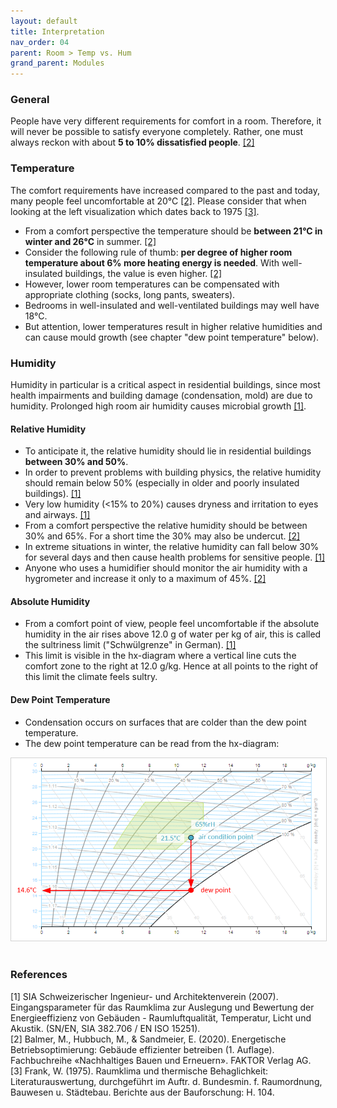 ```yaml
---
layout: default
title: Interpretation
nav_order: 04
parent: Room > Temp vs. Hum
grand_parent: Modules
---
```

### General 
People have very different requirements for comfort in a room. Therefore, it will never be possible to satisfy everyone completely. Rather, one must always reckon with about **5 to 10% dissatisfied people**. <a href="#balmer2020">[2]</a>

### Temperature
The comfort requirements have increased compared to the past and today, many people feel uncomfortable at 20°C <a href="#balmer2020">[2]</a>. Please consider that when looking at the left visualization which dates back to 1975 <a href="#frank1975">[3]</a>. 

- From a comfort perspective the temperature should be **between 21°C in winter and 26°C** in summer. <a href="#balmer2020">[2]</a>
- Consider the following rule of thumb: **per degree of higher room temperature about 6% more heating energy is needed**. With well-insulated buildings, the value is even higher. <a href="#balmer2020">[2]</a>
- However, lower room temperatures can be compensated with appropriate clothing (socks, long pants, sweaters).
- Bedrooms in well-insulated and well-ventilated buildings may well have 18°C.
- But attention, lower temperatures result in higher relative humidities and can cause mould growth (see chapter "dew point temperature" below). 

### Humidity
Humidity in particular is a critical aspect in residential buildings, since most health impairments and building damage (condensation, mold) are due to humidity.
Prolonged high room air humidity causes microbial growth <a href="#sia382_706">[1]</a>.

#### Relative Humidity
- To anticipate it, the relative humidity should lie in residential buildings **between 30% and 50%**.
- In order to prevent problems with building physics, the relative humidity should remain below 50% (especially in older and poorly insulated buildings). <a href="#sia382_706">[1]</a>
- Very low humidity (<15% to 20%) causes dryness and irritation to eyes and airways. <a href="#sia382_706">[1]</a>
- From a comfort perspective the relative humidity should be between 30% and 65%. For a short time the 30% may also be undercut. <a href="#balmer2020">[2]</a>
- In extreme situations in winter, the relative humidity can fall below 30% for several days and then cause health problems for sensitive people. <a href="#sia382_706">[1]</a>
- Anyone who uses a humidifier should monitor the air humidity with a hygrometer and increase it only to a maximum of 45%. <a href="#balmer2020">[2]</a>

#### Absolute Humidity
- From a comfort point of view, people feel uncomfortable if the absolute humidity in the air rises above 12.0 g of water per kg of air, this is called the sultriness limit ("Schwülgrenze" in German). <a href="#sia382_706">[1]</a>
- This limit is visible in the hx-diagram where a vertical line cuts the comfort zone to the right at 12.0 g/kg. Hence at all points to the right of this limit the climate feels sultry.

#### Dew Point Temperature
- Condensation occurs on surfaces that are colder than the dew point temperature.
- The dew point temperature can be read from the hx-diagram:
<img src="https://raw.githubusercontent.com/hslu-ige-laes/lcm/master/docs/assets/images/roomTempHum_05.PNG" style="border:1px solid lightgrey"/>
<br><br>

### References
<a id="sia382_706">[1]</a> SIA Schweizerischer Ingenieur- und Architektenverein (2007). Eingangsparameter für das Raumklima zur Auslegung und Bewertung der Energieeffizienz von Gebäuden - Raumluftqualität, Temperatur, Licht und Akustik. (SN/EN, SIA 382.706 / EN ISO 15251).<br>
<a id="balmer2020">[2]</a> Balmer, M., Hubbuch, M., & Sandmeier, E. (2020). Energetische Betriebsoptimierung: Gebäude effizienter betreiben (1. Auflage). Fachbuchreihe «Nachhaltiges Bauen und Erneuern». FAKTOR Verlag AG.<br>
<a id="frank1975">[3]</a> Frank, W. (1975). Raumklima und thermische Behaglichkeit: Literaturauswertung, durchgeführt im Auftr. d. Bundesmin. f. Raumordnung, Bauwesen u. Städtebau. Berichte aus der Bauforschung: H. 104. <br>
